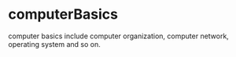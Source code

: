 # computerBasics
computer basics include computer organization, computer network, operating system and so on.
